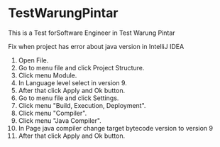 # TestWarungPintar
This is a Test forSoftware Engineer in Test Warung Pintar

Fix when project has error about java version in IntelliJ IDEA
1. Open File.
2. Go to menu file and click Project Structure.
3. Click menu Module.
4. In Language level select in version 9.
5. After that click Apply and Ok button.
6. Go to menu file and click Settings.
7. Click menu "Build, Execution, Deployment".
8. Click menu "Compiler".
9. Click menu "Java Compiler".
10. In Page java compiler change target bytecode version to version 9
11. After that click Apply and Ok button.
